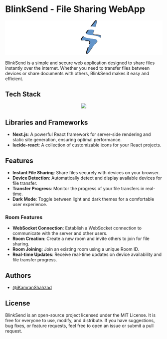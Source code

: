 # BlinkSend - File Sharing WebApp

![LOGO](/public/LogoDark.webp)

BlinkSend is a simple and secure web application designed to share files instantly over the internet. Whether you need to transfer files between devices or share documents with others, BlinkSend makes it easy and efficient.

## Tech Stack

<div align="center">

<img src="https://skillicons.dev/icons?i=nextjs,react,tailwind,typescript,css,github" />

</div>

## Libraries and Frameworks

- **Next.js**: A powerful React framework for server-side rendering and static site generation, ensuring optimal performance.
- **lucide-react**: A collection of customizable icons for your React projects.

## Features

- **Instant File Sharing**: Share files securely with devices on your browser.
- **Device Detection**: Automatically detect and display available devices for file transfer.
- **Transfer Progress**: Monitor the progress of your file transfers in real-time.
- **Dark Mode**: Toggle between light and dark themes for a comfortable user experience.

### Room Features

- **WebSocket Connection**: Establish a WebSocket connection to communicate with the server and other users.
- **Room Creation**: Create a new room and invite others to join for file sharing.
- **Room Joining**: Join an existing room using a unique Room ID.
- **Real-time Updates**: Receive real-time updates on device availability and file transfer progress.

## Authors

- [@iKamranShahzad](https://www.github.com/iKamranShahzad)

## License

BlinkSend is an open-source project licensed under the MIT License. It is free for everyone to use, modify, and distribute. If you have suggestions, bug fixes, or feature requests, feel free to open an issue or submit a pull request.
